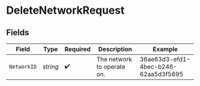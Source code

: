 # DeleteNetworkRequest


## Fields

| Field                                | Type                                 | Required                             | Description                          | Example                              |
| ------------------------------------ | ------------------------------------ | ------------------------------------ | ------------------------------------ | ------------------------------------ |
| `NetworkID`                          | *string*                             | :heavy_check_mark:                   | The network to operate on.           | 36ae63d3-efd1-4bec-b246-62aa5d3f5695 |